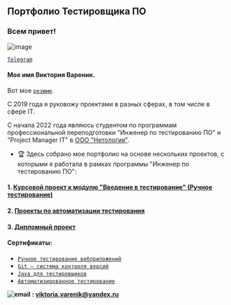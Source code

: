 ## Портфолио Тестировщика ПО

<h3>
  
  Всем привет!

</h3>

![image](https://user-images.githubusercontent.com/104196580/221373608-aeca9259-1036-4833-9fa9-7079f39851f9.png) 

[```Telegram```](https://t.me/VVarenik)

  #### Мое имя Виктория Вареник. 
 >
 Вот мое [```резюме```](https://drive.google.com/file/d/1HwMt2M8CKe7tXAIaJlvMmDz7S2gjlxQv/view?usp=sharing). 
 
 C 2019 года я руковожу проектами в разных сферах, в том числе в сфере IT.
 
 С начала 2022 года являюсь студентом по программам профессиональной переподготовки "Инженер по тестированию ПО" и "Project Manager IT" в [ООО "Нетология"](https://netology.ru).

  - :trophy: Здесь собрано мое портфолио на основе нескольких проектов, с которыми я работала в рамках программы "Инженер по тестированию ПО":

 #### 1. [Курсовой проект к модулю "Введение в тестирование" (Ручное тестирование)](https://drive.google.com/drive/folders/1fVq9Rq9SWyzomtjbGT5j2iiZ_GvxN0lV?usp=sharing)
 
 #### 2. [Проекты по автоматизации тестирования](https://github.com/viktoria23012007?tab=repositories)
   
 #### 3. [Дипломный проект](https://github.com/viktoria23012007/ProjectDiplom)
   
 #### Сертификаты:
   * [```Ручное тестирование вебприложений```](https://netology.ru/backend/api/user/programs/27470/pdf_certificate)
   * [```Git — система контроля версий```](https://netology.ru/backend/api/user/programs/30035/pdf_certificate)
   * [```Java для тестировщиков```](https://netology.ru/backend/api/user/programs/30383/pdf_certificate)
   * [```Автоматизированное
тестирование```](https://netology.ru/backend/api/user/programs/30397/pdf_certificate)
  
 **![email](https://texterra.ru/bitrix/templates/texterra/img/image/mail-icon.svg "viktoria.varenik@yandex.ru") : <viktoria.varenik@yandex.ru>** 
